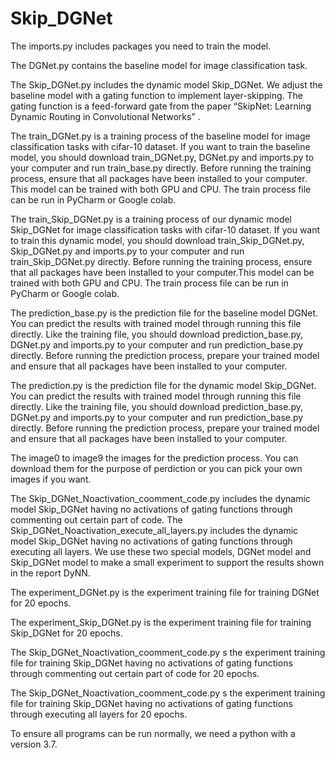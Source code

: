 # Skip_DGNet

The imports.py includes packages you need to train the model.

The DGNet.py contains the baseline model for image classification task.

The Skip_DGNet.py includes the dynamic model Skip_DGNet. We adjust the baseline model with a gating function to implement layer-skipping. The gating function is a feed-forward gate from the paper “SkipNet: Learning Dynamic Routing in Convolutional Networks” .

The train_DGNet.py is a training process of the baseline model for image classification tasks with cifar-10 dataset. If you want to train the baseline model, you should download train_DGNet.py, DGNet.py and imports.py to your computer and run train_base.py directly. Before running the training process, ensure that all packages have been installed to your computer. This model can be trained with both GPU and CPU. The train process file can be run in PyCharm or Google colab.

The train_Skip_DGNet.py is a training process of our dynamic model Skip_DGNet for image classification tasks with cifar-10 dataset. If you want to train this dynamic model, you should download train_Skip_DGNet.py, Skip_DGNet.py and imports.py to your computer and run train_Skip_DGNet.py directly. Before running the training process, ensure that all packages have been installed to your computer.This model can be trained with both GPU and CPU. The train process file can be run in PyCharm or Google colab.

The prediction_base.py is the prediction file for the baseline model DGNet. You can predict the results with trained model through running this file directly. Like the training file, you should download prediction_base.py, DGNet.py and imports.py to your computer and run prediction_base.py directly. Before running the prediction process, prepare your trained model and ensure that all packages have been installed to your computer.

The prediction.py is the prediction file for the dynamic model Skip_DGNet. You can predict the results with trained model through running this file directly. Like the training file, you should download prediction_base.py, DGNet.py and imports.py to your computer and run prediction_base.py directly. Before running the prediction process, prepare your trained model and ensure that all packages have been installed to your computer.

The image0 to image9 the images for the prediction process. You can download them for the purpose of perdiction or you can pick your own images if you want.

The Skip_DGNet_Noactivation_coomment_code.py includes the dynamic model Skip_DGNet having no activations of gating functions through commenting out certain part of code. The Skip_DGNet_Noactivation_execute_all_layers.py includes the dynamic model Skip_DGNet having no activations of gating functions through executing all layers. We use these two special models, DGNet model and Skip_DGNet model to make a small experiment to support the results shown in the report DyNN.

The experiment_DGNet.py is the experiment training file for training DGNet for 20 epochs.

The experiment_Skip_DGNet.py is the experiment training file for training Skip_DGNet for 20 epochs.

The Skip_DGNet_Noactivation_coomment_code.py s the experiment training file for training Skip_DGNet having no activations of gating functions through commenting out certain part of code for 20 epochs.

The Skip_DGNet_Noactivation_coomment_code.py s the experiment training file for training Skip_DGNet having no activations of gating functions through executing all layers for 20 epochs.

To ensure all programs can be run normally, we need a python with a version 3.7.
